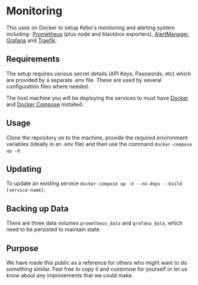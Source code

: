 # Monitoring

This uses on Docker to setup Kebo's monitoring and alerting system including- [Prometheus](https://prometheus.io/docs/introduction/overview/) (plus node and blackbox exporters), [AlertManager](https://prometheus.io/docs/alerting/alertmanager/), [Grafana](https://grafana.com/) and [Traefik](https://traefik.io/).

## Requirements

The setup requires various secret details (API Keys, Passwords, etc) which are provided by a separate .env file. These are used by several configuration files where needed.

The host machine you will be deploying the services to must have [Docker](https://docs.docker.com/) and [Docker Compose](https://docs.docker.com/compose/) installed.

## Usage

Clone the repository on to the machine, provide the required environment variables (ideally in an .env file) and then use the command `docker-compose up -d`.

## Updating

To update an existing service `docker-compose up -d --no-deps --build [service-name]`.

## Backing up Data

There are three data volumes `prometheus_data` and `grafana_data`, which need to be persisted to maintain state.

## Purpose

We have made this public as a reference for others who might want to do something similar. Feel free to copy it and customise for yourself or let us know about any improvements that we could make.